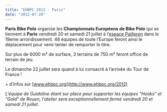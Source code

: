 ```yaml
---
title: "EHBPC 2012 - Paris"
date: "2012-07-20"
---
```


**Paris Bike Polo** organise les **Championnats Européens de Bike Polo** qui se tiennent à **Paris** vendredi 20 et samedi 21 juillet à l’[espace Pailleron](https://maps.google.fr/maps?hl=fr&ie=UTF-8&q=espace+pailleron+paris&fb=1&gl=fr&hq=espace+pailleron&hnear=0x47e66e1f06e2b70f:0x40b82c3688c9460,Paris&cid=0,0,3791930784696561370&ei=yP4DULCcOejb0QWlvq34Dw&ved=0CLcBEPwSMAA&oi=local_group) dans le 19eme arrondissement. 48 équipes de toute l’Europe feront ainsi le déplacement pour venir tenter de remporter le titre.

Sur plus de 6000 m² de surface, 3 terrains de 750 m² feront office de terrain de jeu.

Le dimanche 22 juillet sera quand à lui consacré à l’arrivée du Tour de France !

\+ d’infos sur [www.ehbpc.org](http://www.ehbpc.org/2012)

_L'équipe de Guidoline étant sur place pour supporter les équipes "Hooks" et "Gold" de Rouen, l'atelier sera exceptionnellement fermé vendredi 20 et samedi 21 juillet._
